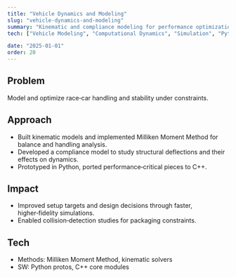 ```yaml
---
title: "Vehicle Dynamics and Modeling"
slug: "vehicle-dynamics-and-modeling"
summary: "Kinematic and compliance modeling for performance optimization; Milliken Moment Method with Python/C++ tooling."
tech: ["Vehicle Modeling", "Computational Dynamics", "Simulation", "Python", "C++"]

date: "2025-01-01"
order: 20
---
```

## Problem
Model and optimize race‑car handling and stability under constraints.

## Approach
- Built kinematic models and implemented Milliken Moment Method for balance and handling analysis.
- Developed a compliance model to study structural deflections and their effects on dynamics.
- Prototyped in Python, ported performance‑critical pieces to C++.

## Impact
- Improved setup targets and design decisions through faster, higher‑fidelity simulations.
- Enabled collision‑detection studies for packaging constraints.

## Tech
- Methods: Milliken Moment Method, kinematic solvers
- SW: Python protos, C++ core modules
